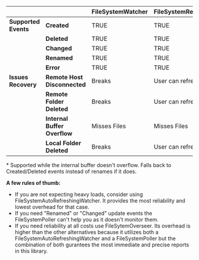 | | |FileSystemWatcher|FileSystemRefreshableWatcher|FileSystemAutoRefreshingWatcher|FileSystemPoller|FileSystemOverseer |
|------------- | -------------| -------------|-------------| -------------|-------------| -------------|
|**Supported Events**|**Created**|TRUE|TRUE|TRUE|TRUE|TRUE|
| |**Deleted**|TRUE|TRUE|TRUE|TRUE|TRUE|
| |**Changed**|TRUE|TRUE|TRUE|FALSE|TRUE\*|
| |**Renamed**|TRUE|TRUE|TRUE|FALSE|TRUE\*|
| |**Error**|TRUE|TRUE|TRUE|TRUE|TRUE|
|**Issues Recovery**|**Remote Host Disconnected**|Breaks|User can refresh|Triggers watcher refresh|Continues when available|Triggers watcher refresh|
| |**Remote Folder Deleted**|Breaks|User can refresh|Triggers watcher refresh|Continues when available|Triggers watcher refresh|
| |**Internal Buffer Overflow**|Misses Files|Misses Files|Misses Files|No effect|Triggers polling|
| |**Local Folder Deleted**|Breaks|User can refresh|User can refresh|Continues when available|Triggers watcher refresh|


\* Supported while the internal buffer doesn't overflow. Falls back to Created/Deleted events instead of renames if it does.

**A few rules of thumb:**

* If you are not expecting heavy loads, consider using FileSystemAutoRefreshingWatcher. It provides the most reliability and lowest overhead for that case.
* If you need "Renamed" or "Changed" update events the FileSystemPoller can't help you as it doesn't monitor them.
* If you need reliability at all costs use FileSytemOverseer. Its overhead is higher than the other alternatives because it utilizes both a FileSystemAutoRefreshingWatcher and a FileSystemPoller
but the combination of both gurantees the most immediate and precise reports in this library.
